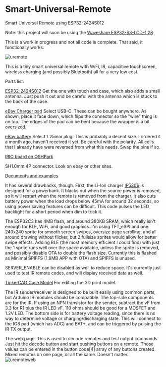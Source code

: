 # Smart-Universal-Remote
Smart Universal Remote using ESP32-2424S012  
  
Note: this project will soon be using the [Waveshare ESP32-S3-LCD-1.28](www.waveshare.com/wiki/ESP32-S3-LCD-1.28)  

This is a work in progress and not all code is complete. That said, it functionally works.  
  
![uremote](https://curioustech.net/images/uremote.png)  
  
This is a tiny smart universal remote with WiFi, IR, capacitive touchscreen, wireless charging (and possibly Bluetooth) all for a very low cost.  
  
Parts list:  

[ESP32-2424S012](https://www.aliexpress.us/item/3256805375174366.html?spm=a2g0o.order_list.order_list_main.5.1a5a1802KTy5Kg&gatewayAdapt=glo2usa) Get the one with touch and case, which also adds a small antenna. Just push it out and be careful with the antenna which is stuck to the back of the case.  

[eBay:Charger pad](https://www.ebay.com/itm/143351559508?var=442544081497) Select USB-C. These can be bought anywhere.  As shown, place it face down, which flips the connector so the "wire" thing is on top. The edges of the pad can be bent because the wrapper is a bit oversized.  

[eBay:battery](https://www.ebay.com/itm/174781170731?var=473957762104) Select 1.25mm plug. This is probably a decent size. I ordered it a month ago, haven't received it yet. Be careful with the polarity. All cells that I already have were reversed from what this needs. Swap the pins if so.  

[IRIO board on OSHPark](https://oshpark.com/shared_projects/fLeru7yH)

SH1.0mm 4P connector. Look on ebay or other sites.  

[Documents and examples](http://pan.jczn1688.com/directlink/1/ESP32%20module/1.28inch_ESP32-2424S012.zip)  

It has several drawbacks, though. First, the Li-Ion charger [IP5306](http://www.injoinic.com/wwwroot/uploads/files/20200221/0405f23c247a34d3990ae100c8b20a27.pdf) is designed for a powerbank. It blacks out when the source power is removed, so it will restart when the remote is removed from the charger. It also cuts battery power when the load drops below 45mA for around 32 seconds, so using power saving features can be difficult. This code pulses the LED backlight for a short period when dim to trick it.  

The ESP32C3 has 4MB flash, and around 380KB SRAM, which really isn't enough for BLE, WiFi, and good graphics.  I'm using TFT_eSPI and one 240x240 sprite for smooth screen swipes, oversize page scrolling, and all around drawing without flicker, but 2 fullsize sprites would allow for better swipe effects. Adding BLE (the most memory efficient I could find) with just the 1 sprite runs well over the space available, unless the sprite is removed, and possibly disable OTA to double the flash size. Currently this is flashed as Minimal SPIFFS (1.9MB APP with OTA) and SPIFFS is unused.  

SERVER_ENABLE can be disabled as well to reduce space. It's currently just used to test IR remote codes, and will display received data as well.  

[TinkerCAD Case Model](https://www.tinkercad.com/things/gB9CoUS346H-esp32-2424s012-remote) For editing the 3D print model.  

The IR sender/receiver is designed to be built easily using common parts, but Arduino IR modules should be compatible.  The top-side components are for the IR. If using an NPN transistor for the sender, subtract the vF from 3.3 for R1 plus the IR LED vF. 110 ohms should be good for a MOSFET and 1.2V LED. The bottom side is for battery voltage reading, since there is no way to determine voltage or charging/discharging state. This will connect to the IO8 pad (which has ADC) and BAT+, and can be triggered by pulsing the IR TX output.  

The web page. This is used to decode remotes and test output commands. Just hit the decode button and start pushing buttons on a remote. Those values can be entered in the button code[4] array of any buttons created. Mixed remotes on one page, or all the same. Doesn't matter.  
![uremoteweb](https://curioustech.net/images/uremoteweb.png)  
